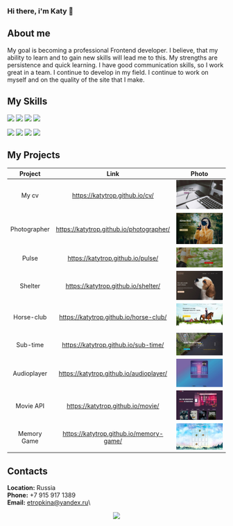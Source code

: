 ### Hi there, i'm Katy 👋

## **About me** ##

My goal is becoming a professional Frontend developer. I believe, that my ability to learn and to gain new skills will lead me to this. My strengths are persistence and quick learning. I have good communication skills, so I work great in a team. I continue to develop in my field. I continue to work on myself and on the quality of the site that I make.

## **My Skills** ##

![](https://img.shields.io/badge/-HTML-black?style=for-the-badge&logo=HTML5&logoColor=red)
![](https://img.shields.io/badge/-CSS-black?style=for-the-badge&logo=CSS3&logoColor=blue)
![](https://img.shields.io/badge/-JavaScript-black?style=for-the-badge&logo=JavaScript&logoColor=yellow)
![](https://img.shields.io/badge/-Sass-black?style=for-the-badge&logo=Sass&logoColor=pink)
<!-- ![](https://img.shields.io/badge/-React-black?style=for-the-badge&logo=React&logoColor=cyan) -->
![](https://img.shields.io/badge/-GitHub-black?style=for-the-badge&logo=GitHub&logoColor=white)
![](https://img.shields.io/badge/-VS%20Code-black?style=for-the-badge&logo=visualstudiocode&logoColor=blue)
![](https://img.shields.io/badge/-Figma-black?style=for-the-badge&logo=Figma&logoColor=red)
![](https://img.shields.io/badge/-Photoshop-black?style=for-the-badge&logo=AdobePhotoshop&logoColor=blue)

## **My Projects** ##

Project|Link|Photo|
:-----------:|:------------:|-------------------|
| My cv | https://katytrop.github.io/cv/ | ![alt text](https://github.com/Katytrop/cv/blob/gh-pages/img/meta.jpg "Shelter")|
| Photographer | https://katytrop.github.io/photographer/ | ![alt text](https://github.com/Katytrop/cv/blob/gh-pages/img/works/photogr.jpg "Photographer") |
| Pulse | https://katytrop.github.io/pulse/ | ![alt text](https://github.com/Katytrop/cv/blob/gh-pages/img/works/pulse.jpg "Pulse") |
| Shelter | https://katytrop.github.io/shelter/ | ![alt text](https://github.com/Katytrop/cv/blob/gh-pages/img/works/shelter.jpg "Shelter") |
| Horse-club | https://katytrop.github.io/horse-club/ | ![alt text](https://github.com/Katytrop/cv/blob/gh-pages/img/works/horse-club.jpg "Horse-club") |
| Sub-time | https://katytrop.github.io/sub-time/ | ![alt text](https://github.com/Katytrop/cv/blob/gh-pages/img/works/sup-time.jpg "Sub-time") |
| Audioplayer | https://katytrop.github.io/audioplayer/ | ![alt text](https://github.com/Katytrop/cv/blob/gh-pages/img/works/audio.jpg "Audioplayer") |
| Movie API | https://katytrop.github.io/movie/ | ![alt text](https://github.com/Katytrop/movie/blob/gh-pages/img/movie.jpg "Movie API") |
| Memory Game | https://katytrop.github.io/memory-game/ | ![alt text](https://github.com/Katytrop/memory-game/blob/gh-pages/assets/img/game.jpg "Game") |

## **Contacts** ##
**Location:** Russia\
**Phone:** +7 915 917 1389\
**Email:** etropkina@yandex.ru\

<div id="header" align="center">
  <img src="https://media.giphy.com/media/L1R1tvI9svkIWwpVYr/giphy.gif" width="500"/>
</div>
